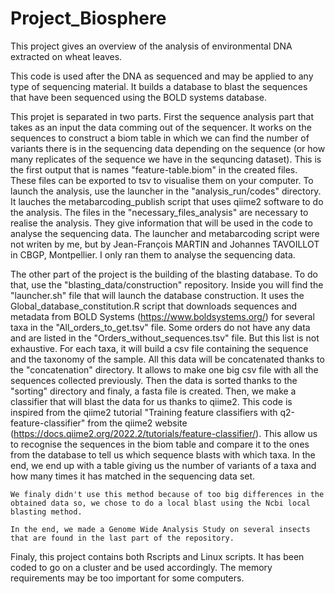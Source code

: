 # Project_Biosphere

This project gives an overview of the analysis of environmental DNA extracted on wheat leaves. 

  This code is used after the DNA as sequenced and may be applied to any type of sequencing material. It builds a database to blast the sequences that have been sequenced using the BOLD systems database. 

  This projet is separated in two parts. First the sequence analysis part that takes as an input the data comming out of the sequencer. It works on the sequences to construct a biom table in which we can find the number of variants there is in the sequencing data depending on the sequence (or how many replicates of the sequence we have in the sequncing dataset). This is the first output that is names "feature-table.biom" in the created files. These files can be exported to tsv to visualise them on your computer.
  To launch the analysis, use the launcher in the "analysis_run/codes" directory. It lauches the metabarcoding_publish script that uses qiime2 software to do the analysis. The files in the "necessary_files_analysis" are necessary to realise the analysis. They give information that will be used in the code to analyse the sequencing data. The launcher and metabarcoding script were not writen by me, but by Jean-François MARTIN and Johannes TAVOILLOT in CBGP, Montpellier. I only ran them to analyse the sequencing data.


  The other part of the project is the building of the blasting database. To do that, use the "blasting_data/construction" repository. Inside you will find the "launcher.sh" file that will launch the database construction. It uses the Global_database_constitution.R script that downloads sequences and metadata from BOLD Systems (https://www.boldsystems.org/) for several taxa in the "All_orders_to_get.tsv" file. Some orders do not have any data and are listed in the "Orders_without_sequences.tsv" file. But this list is not exhaustive. For each taxa, it will build a csv file containing the sequence and the taxonomy of the sample. All this data will be concatenated thanks to the "concatenation" directory. It allows to make one big csv file with all the sequences collected previously. Then the data is sorted thanks to the "sorting" directory and finaly, a fasta file is created.
    Then, we make a classifier that will blast the data for us thanks to qiime2. This code is inspired from the qiime2 tutorial "Training feature classifiers with q2-feature-classifier" from the qiime2 website (https://docs.qiime2.org/2022.2/tutorials/feature-classifier/). This allow us to recognise the sequences in the biom table and compare it to the ones from the database to tell us which sequence blasts with which taxa. 
    In the end, we end up with a table giving us the number of variants of a taxa and how many times it has matched in the sequencing data set. 
    
    We finaly didn't use this method because of too big differences in the obtained data so, we chose to do a local blast using the Ncbi local blasting method.
    
    In the end, we made a Genome Wide Analysis Study on several insects that are found in the last part of the repository.

  
  Finaly, this project contains both Rscripts and Linux scripts. It has been coded to go on a cluster and be used accordingly. The memory requirements may be too important for some computers. 
